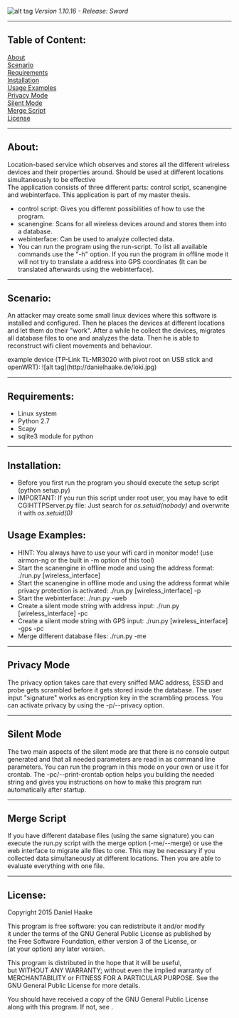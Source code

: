 ![alt tag](http://danielhaake.de/logoLokiReadme.png)
<i>Version 1.10.16 - Release: Sword</i>
<hr>
<h2>Table of Content:</h2>
<a href="#about">About</a><br />
<a href="#scenario">Scenario</a><br />
<a href="#requirements">Requirements</a><br />
<a href="#installation">Installation</a><br />
<a href="#usage-examples">Usage Examples</a><br />
<a href="#privacy-mode">Privacy Mode</a><br />
<a href="#silent-mode">Silent Mode</a><br />
<a href="#merge-script">Merge Script</a><br />
<a href="#license">License</a>
<hr>
<h2>About:</h2>
Location-based service which observes and stores all the different wireless devices and their properties around. Should be used at different locations simultaneously to be effective<br>
The application consists of three different parts: control script, scanengine and webinterface.
This application is part of my master thesis.
<ul>
<li>control script: Gives you different possibilities of how to use the program.</li>
<li>scanengine: Scans for all wireless devices around and stores them into a database.</li>
<li>webinterface: Can be used to analyze collected data.</li>
<li>You can run the program using the run-script. To list all available commands use the "-h" option. If you run the program in offline mode it will not try to translate a address into GPS coordinates (It can be translated afterwards using the webinterface).</li>
</ul>
<hr>
<h2>Scenario:</h2>
An attacker may create some small linux devices where this software is installed and configured. Then he places the devices at different locations and let them do their "work". After a while he collect the devices, migrates all database files to one and analyzes the data. Then he is able to reconstruct wifi client movements and behaviour.<p>
example device (TP-Link TL-MR3020 with pivot root on USB stick and openWRT):
![alt tag](http://danielhaake.de/loki.jpg)</p>
<hr>
<h2>Requirements:</h2>
<ul>
<li>Linux system</li>
<li>Python 2.7</li>
<li>Scapy</li>
<li>sqlite3 module for python</li>
</ul>
<hr>
<h2>Installation:</h2>
<ul>
<li>Before you first run the program you should execute the setup script (python setup.py)</li>
<li>IMPORTANT: If you run this script under root user, you may have to edit CGIHTTPServer.py file: Just search for <i>os.setuid(nobody)</i> and overwrite it with <i>os.setuid(0)</i></li>
</ul>
<h2>Usage Examples:</h2>
<ul>
<li>HINT: You always have to use your wifi card in monitor mode! (use airmon-ng or the built in -m option of this tool)</li>
<li>Start the scanengine in offline mode and using the address format: ./run.py [wireless_interface]</li>
<li>Start the scanengine in offline mode and using the address format while privacy protection is activated: ./run.py [wireless_interface] -p</li>
<li>Start the webinterface: ./run.py -web</li>
<li>Create a silent mode string with address input: ./run.py [wireless_interface] -pc</li>
<li>Create a silent mode string with GPS input: ./run.py [wireless_interface] -gps -pc</li>
<li>Merge different database files: ./run.py -me</li>
</ul>
<hr>
<h2>Privacy Mode</h2>
<p>The privacy option takes care that every sniffed MAC address, ESSID and probe gets scrambled before it gets stored inside the database. The user input "signature" works as encryption key in the scrambling process. You can activate privacy by using the -p/--privacy option.</p>
<hr>
<h2>Silent Mode</h2>
The two main aspects of the silent mode are that there is no console output generated and that all needed parameters are read in as command line parameters. You can run the program in this mode on your own or use it for crontab. The -pc/--print-crontab option helps you building the needed string and gives you instructions on how to make this program run automatically after startup.
<hr>
<h2>Merge Script</h2>
If you have different database files (using the same signature) you can execute the run.py script with the merge option (-me/--merge) or use the web interface to migrate alle files to one. This may be necessary if you collected data simultaneously at different locations. Then you are able to evaluate everything with one file.
<hr>
<h2>License:</h2>
<p>Copyright 2015 Daniel Haake</p>
<p>This program is free software: you can redistribute it and/or modify<br />
it under the terms of the GNU General Public License as published by<br />
the Free Software Foundation, either version 3 of the License, or<br />
(at your option) any later version.</p>
<p>This program is distributed in the hope that it will be useful,<br />
but WITHOUT ANY WARRANTY; without even the implied warranty of<br />
MERCHANTABILITY or FITNESS FOR A PARTICULAR PURPOSE.  See the<br />
GNU General Public License for more details.<br /></p>
<p>You should have received a copy of the GNU General Public License<br />
along with this program.  If not, see <http://www.gnu.org/licenses/>.</p>
